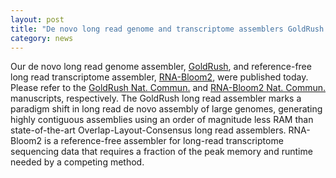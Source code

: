 ```yaml
---  
layout: post  
title: "De novo long read genome and transcriptome assemblers GoldRush and RNA-Bloom2, published in Nature Communications"
category: news  
--- 
```

Our de novo long read genome assembler, [GoldRush](https://github.com/bcgsc/goldrush), and reference-free long read transcriptome assembler, [RNA-Bloom2](https://github.com/bcgsc/rnabloom), were published today. Please refer to the [GoldRush Nat. Commun.](https://doi.org/10.1038/s41467-023-38716-x) and [RNA-Bloom2 Nat. Commun.](https://doi.org/10.1038/s41467-023-38553-y) manuscripts, respectively. The GoldRush long read assembler marks a paradigm shift in long read de novo assembly of large genomes, generating highly contiguous assemblies using an order of magnitude less RAM than state-of-the-art Overlap-Layout-Consensus long read assemblers. RNA-Bloom2 is a reference-free assembler for long-read transcriptome sequencing data that requires a fraction of the peak memory and runtime needed by a competing method.
